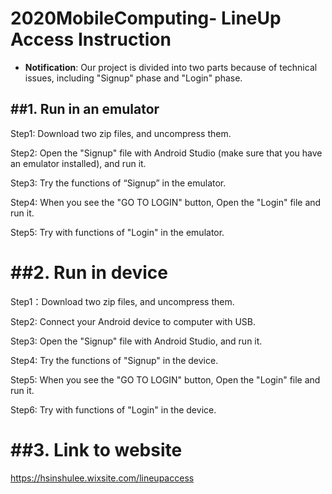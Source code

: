 # 2020MobileComputing- LineUp Access Instruction

* **Notification**: Our project is divided into two parts because of technical issues, including "Signup" phase and "Login" phase.


##1. Run in an emulator
--------------

  Step1: Download two zip files, and uncompress them.

  Step2: Open the "Signup" file with Android Studio (make sure that you have an emulator installed), and run it.

  Step3: Try the functions of “Signup” in the emulator.

  Step4: When you see the "GO TO LOGIN" button, Open the "Login" file and run it.

  Step5: Try with functions of "Login" in the emulator.



##2. Run in device
=======
  Step1：Download two zip files, and uncompress them.

  Step2: Connect your Android device to computer with USB.

  Step3: Open the "Signup" file with Android Studio, and run it.

  Step4: Try the functions of "Signup" in the device.

  Step5: When you see the "GO TO LOGIN" button, Open the "Login" file and run it.

  Step6: Try with functions of "Login" in the device.


##3. Link to website
=========

  https://hsinshulee.wixsite.com/lineupaccess
